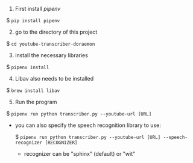 1. First install _pipenv_

  $ `pip install pipenv`

2. go to the directory of this project

  $ `cd youtube-transcriber-doraemon`

3. install the necessary libraries

  $ `pipenv install`

4. Libav also needs to be installed

  $ `brew install libav`

5. Run the program

  $ `pipenv run python transcriber.py --youtube-url [URL]`
  * you can also specify the speech recognition library to use:

    $ `pipenv run python transcriber.py --youtube-url [URL] --speech-recognizer [RECOGNIZER]`

    * recognizer can be "sphinx" (default) or "wit"
